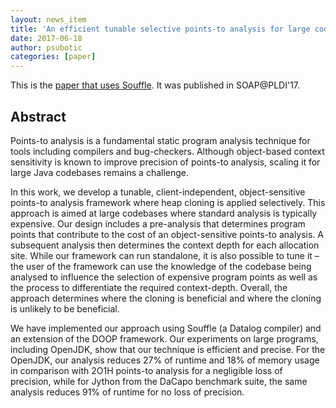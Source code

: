 ```yaml
---
layout: news_item
title: 'An efficient tunable selective points-to analysis for large codebases'
date: 2017-06-18
author: psubotic
categories: [paper]
---
```

This is the [paper that uses Souffle](/pdf/soap117.pdf).  It was published in SOAP@PLDI'17.

## Abstract
Points-to analysis is a fundamental static program analysis technique for tools including compilers and bug-checkers. Although 
object-based context sensitivity is known to improve precision of points-to analysis, scaling it for large Java codebases remains 
a challenge.

In this work, we develop a tunable, client-independent, object-sensitive points-to analysis framework where heap cloning is 
applied selectively. This approach is aimed at large codebases where standard analysis is typically expensive. Our design includes 
a pre-analysis that determines program points that contribute to the cost of an object-sensitive points-to analysis. A subsequent 
analysis then determines the context depth for each allocation site. While our framework can run standalone, it is also possible 
to tune it – the user of the framework can use the knowledge of the codebase being analysed to influence the selection of expensive 
program points as well as the process to differentiate the required context-depth. Overall, the approach determines where the cloning 
is beneficial and where the cloning is unlikely to be beneficial.

We have implemented our approach using Souffle (a Datalog compiler) and an extension of the DOOP framework. Our experiments on 
large programs, including OpenJDK, show that our technique is efficient and precise. For the OpenJDK, our analysis reduces 27% 
of runtime and 18% of memory usage in comparison with 2O1H points-to analysis for a negligible loss of precision, while for 
Jython from the DaCapo benchmark suite, the same analysis reduces 91% of runtime for no loss of precision.

